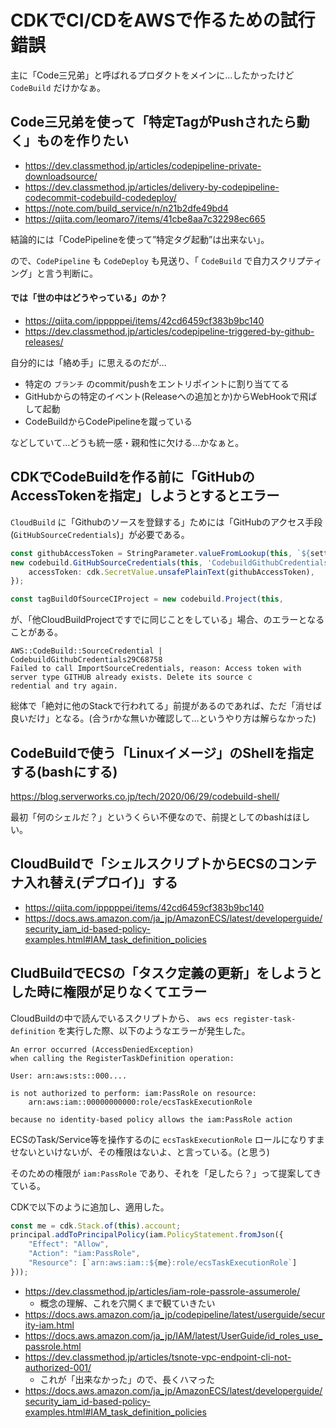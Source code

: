 # CDKでCI/CDをAWSで作るための試行錯誤

主に「Code三兄弟」と呼ばれるプロダクトをメインに…したかったけど `CodeBuild` だけかなぁ。


## Code三兄弟を使って「特定TagがPushされたら動く」ものを作りたい

- https://dev.classmethod.jp/articles/codepipeline-private-downloadsource/
- https://dev.classmethod.jp/articles/delivery-by-codepipeline-codecommit-codebuild-codedeploy/
- https://note.com/build_service/n/n21b2dfe49bd4
- https://qiita.com/leomaro7/items/41cbe8aa7c32298ec665

結論的には「CodePipelineを使って”特定タグ起動”は出来ない」。

ので、`CodePipeline` も `CodeDeploy` も見送り、「 `CodeBuild` で自力スクリプティング」と言う判断に。


#### では「世の中はどうやっている」のか？

- https://qiita.com/ipppppei/items/42cd6459cf383b9bc140
- https://dev.classmethod.jp/articles/codepipeline-triggered-by-github-releases/


自分的には「絡め手」に思えるのだが…

- 特定の `ブランチ` のcommit/pushをエントリポイントに割り当ててる
- GitHubからの特定のイベント(Releaseへの追加とか)からWebHookで飛ばして起動
- CodeBuildからCodePipelineを蹴っている

などしていて…どうも統一感・親和性に欠ける…かなぁと。

## CDKでCodeBuildを作る前に「GitHubのAccessTokenを指定」しようとするとエラー


`CloudBuild` に「Githubのソースを登録する」ためには「GitHubのアクセス手段(`GitHubSourceCredentials`)」が必要である。
　
```typescript
const githubAccessToken = StringParameter.valueFromLookup(this, `${settings.systemName()}-github-access-token`);
new codebuild.GitHubSourceCredentials(this, 'CodebuildGithubCredentials', {
    accessToken: cdk.SecretValue.unsafePlainText(githubAccessToken),
});

const tagBuildOfSourceCIProject = new codebuild.Project(this, 
```

が、「他CloudBuildProjectですでに同じことをしている」場合、のエラーとなることがある。

```
AWS::CodeBuild::SourceCredential | 
CodebuildGithubCredentials29C68758
Failed to call ImportSourceCredentials, reason: Access token with server type GITHUB already exists. Delete its source c 
redential and try again.
```

総体で「絶対に他のStackで行われてる」前提があるのであれば、ただ「消せば良いだけ」となる。(合うrかな無いか確認して…というやり方は解らなかった)

## CodeBuildで使う「Linuxイメージ」のShellを指定する(bashにする)

https://blog.serverworks.co.jp/tech/2020/06/29/codebuild-shell/

最初「何のシェルだ？」というくらい不便なので、前提としてのbashはほしい。

## CloudBuildで「シェルスクリプトからECSのコンテナ入れ替え(デプロイ)」する

- https://qiita.com/ipppppei/items/42cd6459cf383b9bc140
- https://docs.aws.amazon.com/ja_jp/AmazonECS/latest/developerguide/security_iam_id-based-policy-examples.html#IAM_task_definition_policies


## CludBuildでECSの「タスク定義の更新」をしようとした時に権限が足りなくてエラー

CloudBuildの中で読んでいるスクリプトから、 `aws ecs register-task-definition` を実行した際、以下のようなエラーが発生した。

```
An error occurred (AccessDeniedException)
when calling the RegisterTaskDefinition operation:

User: arn:aws:sts::000....

is not authorized to perform: iam:PassRole on resource:
    arn:aws:iam::00000000000:role/ecsTaskExecutionRole

because no identity-based policy allows the iam:PassRole action
```

ECSのTask/Service等を操作するのに `ecsTaskExecutionRole` ロールになりすませないといけないが、その権限はないよ、と言っている。(と思う)

そのための権限が `iam:PassRole` であり、それを「足したら？」って提案してきている。

CDKで以下のように追加し、適用した。

```typescript
const me = cdk.Stack.of(this).account;
principal.addToPrincipalPolicy(iam.PolicyStatement.fromJson({
    "Effect": "Allow",
    "Action": "iam:PassRole",
    "Resource": [`arn:aws:iam::${me}:role/ecsTaskExecutionRole`]
}));

```

- https://dev.classmethod.jp/articles/iam-role-passrole-assumerole/
    - 概念の理解、これを穴開くまで観ていきたい
- https://docs.aws.amazon.com/ja_jp/codepipeline/latest/userguide/security-iam.html
- https://docs.aws.amazon.com/ja_jp/IAM/latest/UserGuide/id_roles_use_passrole.html
- https://dev.classmethod.jp/articles/tsnote-vpc-endpoint-cli-not-authorized-001/
    - これが「出来なかった」ので、長くハマった
- https://docs.aws.amazon.com/ja_jp/AmazonECS/latest/developerguide/security_iam_id-based-policy-examples.html#IAM_task_definition_policies
